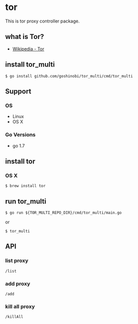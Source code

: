 # tor 
This is tor proxy controller package.


## what is Tor?
* [Wikipedia - Tor](https://en.wikipedia.org/wiki/Tor)

## install tor_multi
```
$ go install github.com/goshinobi/tor_multi/cmd/tor_multi
```

## Support
### OS
* Linux
* OS X

### Go Versions
* go 1.7

## install tor
### OS X
```
$ brew install tor
```
## run tor_multi
```
$ go run ${TOR_MULTI_REPO_DIR}/cmd/tor_multi/main.go
```

or

```
$ tor_multi
```

## API
### list proxy
```
/list
```

### add proxy
```
/add
```

### kill all proxy
```
/killAll
```

